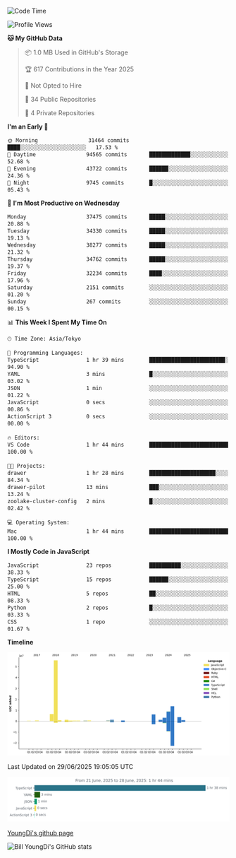 <!--START_SECTION:waka-->
![Code Time](http://img.shields.io/badge/Code%20Time-1%2C338%20hrs%2044%20mins-blue)

![Profile Views](http://img.shields.io/badge/Profile%20Views-0-blue)

**🐱 My GitHub Data** 

> 📦 1.0 MB Used in GitHub's Storage 
 > 
> 🏆 617 Contributions in the Year 2025
 > 
> 🚫 Not Opted to Hire
 > 
> 📜 34 Public Repositories 
 > 
> 🔑 4 Private Repositories 
 > 
**I'm an Early 🐤** 

```text
🌞 Morning                31464 commits       ████░░░░░░░░░░░░░░░░░░░░░   17.53 % 
🌆 Daytime                94565 commits       █████████████░░░░░░░░░░░░   52.68 % 
🌃 Evening                43722 commits       ██████░░░░░░░░░░░░░░░░░░░   24.36 % 
🌙 Night                  9745 commits        █░░░░░░░░░░░░░░░░░░░░░░░░   05.43 % 
```
📅 **I'm Most Productive on Wednesday** 

```text
Monday                   37475 commits       █████░░░░░░░░░░░░░░░░░░░░   20.88 % 
Tuesday                  34330 commits       █████░░░░░░░░░░░░░░░░░░░░   19.13 % 
Wednesday                38277 commits       █████░░░░░░░░░░░░░░░░░░░░   21.32 % 
Thursday                 34762 commits       █████░░░░░░░░░░░░░░░░░░░░   19.37 % 
Friday                   32234 commits       ████░░░░░░░░░░░░░░░░░░░░░   17.96 % 
Saturday                 2151 commits        ░░░░░░░░░░░░░░░░░░░░░░░░░   01.20 % 
Sunday                   267 commits         ░░░░░░░░░░░░░░░░░░░░░░░░░   00.15 % 
```


📊 **This Week I Spent My Time On** 

```text
🕑︎ Time Zone: Asia/Tokyo

💬 Programming Languages: 
TypeScript               1 hr 39 mins        ████████████████████████░   94.90 % 
YAML                     3 mins              █░░░░░░░░░░░░░░░░░░░░░░░░   03.02 % 
JSON                     1 min               ░░░░░░░░░░░░░░░░░░░░░░░░░   01.22 % 
JavaScript               0 secs              ░░░░░░░░░░░░░░░░░░░░░░░░░   00.86 % 
ActionScript 3           0 secs              ░░░░░░░░░░░░░░░░░░░░░░░░░   00.00 % 

🔥 Editors: 
VS Code                  1 hr 44 mins        █████████████████████████   100.00 % 

🐱‍💻 Projects: 
drawer                   1 hr 28 mins        █████████████████████░░░░   84.34 % 
drawer-pilot             13 mins             ███░░░░░░░░░░░░░░░░░░░░░░   13.24 % 
zoolake-cluster-config   2 mins              █░░░░░░░░░░░░░░░░░░░░░░░░   02.42 % 

💻 Operating System: 
Mac                      1 hr 44 mins        █████████████████████████   100.00 % 
```

**I Mostly Code in JavaScript** 

```text
JavaScript               23 repos            ██████████░░░░░░░░░░░░░░░   38.33 % 
TypeScript               15 repos            ██████░░░░░░░░░░░░░░░░░░░   25.00 % 
HTML                     5 repos             ██░░░░░░░░░░░░░░░░░░░░░░░   08.33 % 
Python                   2 repos             █░░░░░░░░░░░░░░░░░░░░░░░░   03.33 % 
CSS                      1 repo              ░░░░░░░░░░░░░░░░░░░░░░░░░   01.67 % 
```



**Timeline**

![Lines of Code chart](https://raw.githubusercontent.com/Youngdi/Youngdi/master/assets/bar_graph.png)


 Last Updated on 29/06/2025 19:05:05 UTC
<!--END_SECTION:waka-->

![wakatime](./images/stat.svg)

[YoungDi's github page](https://youngdi.github.io)

![Bill YoungDi's GitHub stats](https://github-readme-stats.vercel.app/api?username=youngdi&count_private=true&show_icons=true)
